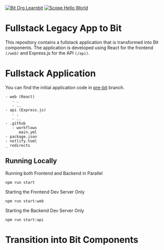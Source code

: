 [![Bit Org Learnbit](https://img.shields.io/badge/Bit-@learnbit-2C00C3)](https://bit.cloud/learnbit)
[![Scope Hello World](https://img.shields.io/badge/Scope-Bit--Pioneers_(2)-820596)](bit-pioneers)
    
# Fullstack Legacy App to Bit
This repository contains a fullstack application that is transformed into Bit components. The application is developed using React for the frontend `(/web)` and Express.js for the API `(/api)`. 

# Fullstack Application
You can find the initial application code in [pre-bit](https://github.com/bitdev-community/fullstack-legacy-with-bit) branch.

```
- web (React)
   - .
   - ..
- api (Express.js)
   - .
   - ..
- .github
   - workflows
      main.yml
- package.json
- netlify.toml
_ redirects
```

## Running Locally

Running both Frontend and Backend in Parallel

```
npm run start
```

Starting the Frontend Dev Server Only

```
npm run start:web
```

Starting the Backend Dev Server Only

```
npm run start:api
```

# Transition into Bit Components

